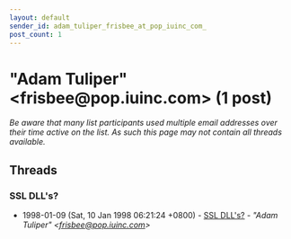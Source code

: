 ```yaml
---
layout: default
sender_id: adam_tuliper_frisbee_at_pop_iuinc_com_
post_count: 1
---
```


# "Adam Tuliper" <frisbee<span>@</span>pop.iuinc.com> (1 post)

_Be aware that many list participants used multiple email addresses over their time active on the list. As such this page may not contain all threads available._

## Threads

### SSL DLL's?
+ 1998-01-09 (Sat, 10 Jan 1998 06:21:24 +0800) - [SSL DLL's?](/archive/1998/01/b64139418bd80e9afdbcc42c14dfc46ba20071d0072e1eb5153555880047a3ed) - _"Adam Tuliper" \<frisbee@pop.iuinc.com\>_

